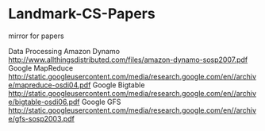 # Landmark-CS-Papers
mirror for papers

Data Processing
Amazon Dynamo http://www.allthingsdistributed.com/files/amazon-dynamo-sosp2007.pdf
Google MapReduce http://static.googleusercontent.com/media/research.google.com/en//archive/mapreduce-osdi04.pdf
Google Bigtable http://static.googleusercontent.com/media/research.google.com/en//archive/bigtable-osdi06.pdf
Google GFS http://static.googleusercontent.com/media/research.google.com/en//archive/gfs-sosp2003.pdf
